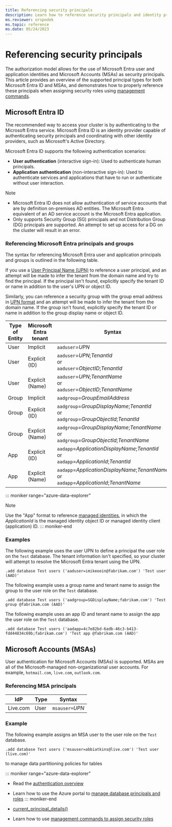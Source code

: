 ```yaml
---
title: Referencing security principals
description: Learn how to reference security principals and identity providers.
ms.reviewer: orspodek
ms.topic: reference
ms.date: 05/24/2023
---
```

# Referencing security principals

The authorization model allows for the use of Microsoft Entra user and application identities and Microsoft Accounts (MSAs) as security principals. This article provides an overview of the supported principal types for both Microsoft Entra ID and MSAs, and demonstrates how to properly reference these principals when assigning security roles using [management commands](security-roles.md).

<a name='azure-active-directory'></a>

## Microsoft Entra ID

The recommended way to access your cluster is by authenticating to the Microsoft Entra service. Microsoft Entra ID is an identity provider capable of authenticating security principals and coordinating with other identity providers, such as Microsoft's Active Directory.

Microsoft Entra ID supports the following authentication scenarios:

* **User authentication** (interactive sign-in): Used to authenticate human principals.
* **Application authentication** (non-interactive sign-in): Used to authenticate services and applications that have to run or authenticate without user interaction.

> [!NOTE]
>
> * Microsoft Entra ID does not allow authentication of service accounts that are by definition on-premises AD entities. The Microsoft Entra equivalent of an AD service account is the Microsoft Entra application.
> * Only supports Security Group (SG) principals and not Distribution Group (DG) principals are supported. An attempt to set up access for a DG on the cluster will result in an error.

<a name='referencing-azure-ad-principals-and-groups'></a>

### Referencing Microsoft Entra principals and groups

The syntax for referencing Microsoft Entra user and application principals and groups is outlined in the following table.

If you use a [User Principal Name (UPN)](/azure/active-directory/hybrid/plan-connect-userprincipalname#what-is-userprincipalname) to reference a user principal, and an attempt will be made to infer the tenant from the domain name and try to find the principal. If the principal isn't found, explicitly specify the tenant ID or name in addition to the user's UPN or object ID.

Similarly, you can reference a security group with the group email address in [UPN format](/azure/active-directory/hybrid/plan-connect-userprincipalname#upn-format) and an attempt will be made to infer the tenant from the domain name. If the group isn't found, explicitly specify the tenant ID or name in addition to the group display name or object ID.

| Type of Entity | Microsoft Entra tenant | Syntax |
|--|--|--|
| User | Implicit | `aaduser`=*UPN* |
| User | Explicit (ID) | `aaduser`=*UPN*;*TenantId*<br />or<br />`aaduser`=*ObjectID*;*TenantId* |
| User | Explicit (Name) |`aaduser`=*UPN*;*TenantName*<br />or<br />`aaduser`=*ObjectID*;*TenantName* |
| Group | Implicit | `aadgroup`=*GroupEmailAddress* |
| Group | Explicit (ID) | `aadgroup`=*GroupDisplayName*;*TenantId*<br />or<br />`aadgroup`=*GroupObjectId*;*TenantId* |
| Group | Explicit (Name) |`aadgroup`=*GroupDisplayName*;*TenantName*<br />or<br />`aadgroup`=*GroupObjectId*;*TenantName* |
| App | Explicit (ID) | `aadapp`=*ApplicationDisplayName*;*TenantId*<br />or<br />`aadapp`=*ApplicationId*;*TenantId*|
| App | Explicit (Name) | `aadapp`=*ApplicationDisplayName*;*TenantName*<br />or<br />`aadapp`=*ApplicationId*;*TenantName*|

::: moniker range="azure-data-explorer"
> [!NOTE]
> Use the "App" format to reference [managed identities](/azure/data-explorer/managed-identities-overview), in which the *ApplicationId* is the managed identity object ID or managed identity client (application) ID.
::: moniker-end

### Examples

The following example uses the user UPN to define a principal the user role on the `Test` database. The tenant information isn't specified, so your cluster will attempt to resolve the Microsoft Entra tenant using the UPN.

```kusto
.add database Test users ('aaduser=imikeoein@fabrikam.com') 'Test user (AAD)'
```

The following example uses a group name and tenant name to assign the group to the user role on the `Test` database.

```kusto
.add database Test users ('aadgroup=SGDisplayName;fabrikam.com') 'Test group @fabrikam.com (AAD)'
```

The following example uses an app ID and tenant name to assign the app the user role on the `Test` database.

```kusto
.add database Test users ('aadapp=4c7e82bd-6adb-46c3-b413-fdd44834c69b;fabrikam.com') 'Test app @fabrikam.com (AAD)'
```

## Microsoft Accounts (MSAs)

User authentication for Microsoft Accounts (MSAs) is supported. MSAs are all of the Microsoft-managed non-organizational user accounts. For example, `hotmail.com`, `live.com`, `outlook.com`.

### Referencing MSA principals

| IdP | Type | Syntax |
|--|--|--|
| Live.com | User | `msauser=`*UPN* |

### Example

The following example assigns an MSA user to the user role on the `Test` database.

```kusto
.add database Test users ('msauser=abbiatkins@live.com') 'Test user (live.com)'
```

 to manage data partitioning policies for tables

::: moniker range="azure-data-explorer"
* Read the [authentication overview](/azure/data-explorer/access-control/index)

* Learn how to use the Azure portal to [manage database principals and roles](/azure/data-explorer/manage-database-permissions)
::: moniker-end
* [current_principal_details()](../query/current-principal-details-function.md)

* Learn how to use [management commands to assign security roles](security-roles.md)